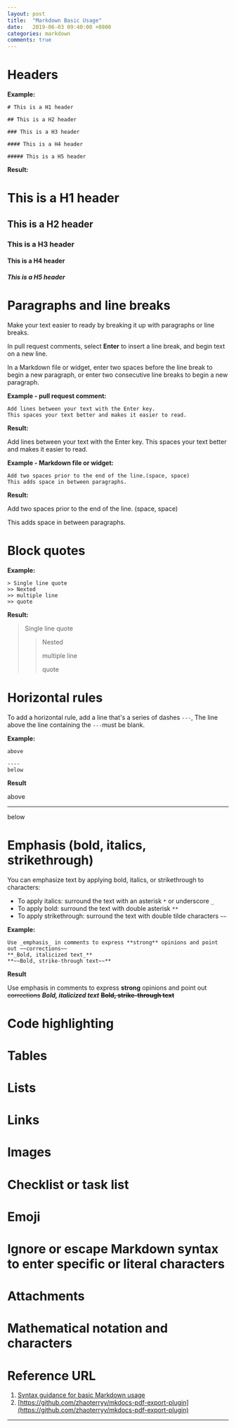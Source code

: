 ```yaml
---
layout: post
title:  "Markdown Basic Usage"
date:   2019-06-03 09:40:00 +0800
categories: markdown
comments: true
---
```


# Headers

**Example:** 

```
# This is a H1 header

## This is a H2 header

### This is a H3 header

#### This is a H4 header

##### This is a H5 header
```

**Result:**

# This is a H1 header

## This is a H2 header

### This is a H3 header

#### This is a H4 header

##### This is a H5 header

# Paragraphs and line breaks

Make your text easier to ready by breaking it up with paragraphs or line breaks.

In pull request comments, select **Enter** to insert a line break, and begin text on a new line.

In a Markdown file or widget, enter two spaces before the line break to begin a new paragraph, or enter two consecutive line breaks to begin a new paragraph.

**Example - pull request comment:**

```
Add lines between your text with the Enter key.
This spaces your text better and makes it easier to read.
```

**Result:**

Add lines between your text with the Enter key. This spaces your text better and makes it easier to read.

**Example - Markdown file or widget:**

```
Add two spaces prior to the end of the line.(space, space)  
This adds space in between paragraphs.
```

**Result:**

Add two spaces prior to the end of the line. (space, space)  

This adds space in between paragraphs.

# Block quotes

**Example:**

```
> Single line quote
>> Nexted
>> multiple line
>> quote
```

**Result:**

> Single line quote
>
> > Nested
> >
> > multiple line
> >
> > quote

# Horizontal rules

To add a horizontal rule, add a line that's a series of dashes `---`, The line above the line containing the `---`must be blank.

**Example:**

```
above

----
below
```

**Result**

above

---

below

# Emphasis (bold, italics, strikethrough)

You can emphasize text by applying bold, italics, or strikethrough to characters:

- To apply italics: surround the text with an asterisk `*` or underscore `_`
- To apply bold: surround the text with double asterisk `**` 
- To apply strikethrough: surround the text with double tilde characters `~~` 

**Example:**

```
Use _emphasis_ in comments to express **strong** opinions and point out ~~corrections~~
**_Bold, italicized text_**
**~~Bold, strike-through text~~**
```

**Result**

Use emphasis in comments to express **strong** opinions and point out ~~corrections~~  **_Bold, italicized text_** **~~Bold, strike-through text~~**  

# Code highlighting #



# Tables



# Lists



# Links



# Images



# Checklist or task list



# Emoji



# Ignore or escape Markdown syntax to enter specific or literal characters



# Attachments



# Mathematical notation and characters





# Reference URL

1. [Syntax guidance for basic Markdown usage](https://docs.microsoft.com/en-us/azure/devops/project/wiki/markdown-guidance?view=azure-devops)
2. [https://github.com/zhaoterryy/mkdocs-pdf-export-plugin](https://github.com/zhaoterryy/mkdocs-pdf-export-plugin)



---

[jekyll-docs]: https://jekyllrb.com/docs/home
[jekyll-gh]:   https://github.com/jekyll/jekyll
[jekyll-talk]: https://talk.jekyllrb.com/
